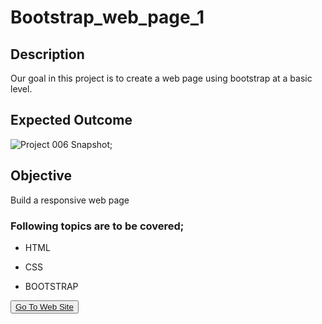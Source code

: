 # Bootstrap_web_page_1


## Description
Our goal in this project is to create a web page using bootstrap at a basic level.

## Expected Outcome

![Project 006 Snapshot](./bootstrap.gif);

## Objective

Build a responsive web page 

### Following topics are to be covered;

- HTML 

- CSS

- BOOTSTRAP


<button><a href="https://muratbzc.github.io/Bootstrap_web_page_1/">Go To Web Site</a></button>
